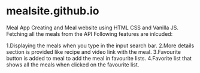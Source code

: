 # mealsite.github.io
Meal App
Creating and Meal website using HTML CSS and Vanilla JS. Fetching all the meals from the API 
Following features are inlcuded:

1.Displaying the meals when you type in the input search bar.
2.More details section is provided like recipe and video link with the meal.
3.Favourite button is added to meal to add the meal in favourite lists.
4.Favorite list that shows all the meals when clicked on the favourite list.
